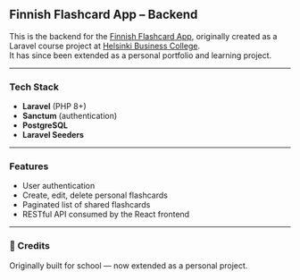 ## Finnish Flashcard App – Backend

This is the backend for the [Finnish Flashcard App](https://github.com/DarjaElina/finnish-flashcard-app-frontend), originally created as a Laravel course project at [Helsinki Business College](https://www.bc.fi/).  
It has since been extended as a personal portfolio and learning project.

---

### Tech Stack

- **Laravel** (PHP 8+)
- **Sanctum** (authentication)
- **PostgreSQL**
- **Laravel Seeders**

---

### Features

- User authentication
- Create, edit, delete personal flashcards
- Paginated list of shared flashcards
- RESTful API consumed by the React frontend

---

### 💙 Credits
Originally built for school — now extended as a personal project.
